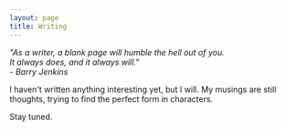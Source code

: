 ```yaml
---
layout: page
title: Writing
---
```


<i>"As a writer, a blank page will humble the hell out of you.
<br/> It always does, and it always will."
<br/>- Barry Jenkins</i>

I haven't written anything interesting yet, but I will. My musings are still thoughts, trying to find the perfect form in characters.

Stay tuned.
